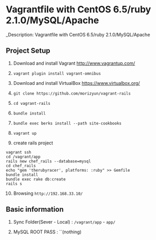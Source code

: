 # Vagrantfile with CentOS 6.5/ruby 2.1.0/MySQL/Apache

_Description: Vagrantfile with CentOS 6.5/ruby 2.1.0/MySQL/Apache

## Project Setup

1. Download and install Vagrant http://www.vagrantup.com/

2. `vagrant plugin install vagrant-omnibus`

3. Download and install VirtualBox https://www.virtualbox.org/

4. `git clone https://github.com/morizyun/vagrant-rails`

5. `cd vagrant-rails`

6. `bundle install`

7. `bundle exec berks install --path site-cookbooks`

8. `vagrant up`

9. create rails project

```
vagrant ssh
cd /vagrant/app
rails new chef_rails --database=mysql
cd chef_rails
echo "gem 'therubyracer', platforms: :ruby" >> Gemfile
bundle install
bundle exec rake db:create
rails s
```

10. Browsing `http://192.168.33.10/`

## Basic information

1. Sync Folder(Sever - Local) : `/vagrant/app` - `app/`

2. MySQL ROOT PASS : ``(nothing)